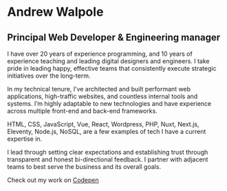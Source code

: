 # Andrew Walpole
## Principal Web Developer & Engineering manager

I have over 20 years of experience programming, and 10 years of experience teaching and leading digital designers and engineers. I take pride in leading happy, effective teams that consistently execute strategic initiatives over the long-term.

In my technical tenure, I’ve architected and built performant web applications, high-traffic websites, and countless internal tools and systems. I’m highly adaptable to new technologies and have experience across multiple front-end and back-end frameworks.

HTML, CSS, JavaScript, Vue, React, Wordpress, PHP, Nuxt, Next.js, Eleventy, Node.js, NoSQL, are a few examples of tech I have a current expertise in.

I lead through setting clear expectations and establishing trust through transparent and honest bi-directional feedback. I partner with adjacent teams to best serve the business and its overall goals.

Check out my work on [Codepen](https://codepen.io/walpolea/)
